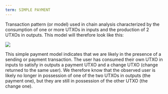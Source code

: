 ```yaml
---
term: SIMPLE PAYMENT
---
```


Transaction pattern (or model) used in chain analysis characterized by the consumption of one or more UTXOs in inputs and the production of 2 UTXOs in outputs. This model will therefore look like this:

![](../../dictionnaire/assets/5.png)

This simple payment model indicates that we are likely in the presence of a sending or payment transaction. The user has consumed their own UTXO in inputs to satisfy in outputs a payment UTXO and a change UTXO (change returned to the same user). We therefore know that the observed user is likely no longer in possession of one of the two UTXOs in outputs (the payment one), but they are still in possession of the other UTXO (the change one).